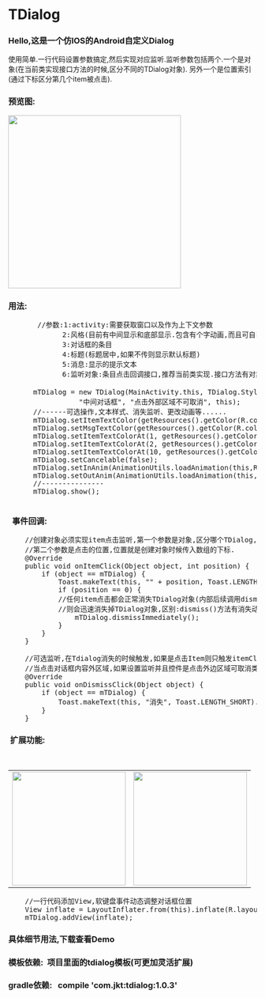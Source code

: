 # TDialog
###  Hello,这是一个仿IOS的Android自定义Dialog
  使用简单.一行代码设置参数搞定,然后实现对应监听.监听参数包括两个.一个是对象(在当前类实现接口方法的时候,区分不同的TDialog对象).
  另外一个是位置索引(通过下标区分第几个item被点击).<br>
###  预览图:
  <img width="350"  src="https://github.com/HoldMyOwn/TDialog/blob/master/preview/all.gif" /><br>
###  用法:
<pre>
       //参数:1:activity:需要获取窗口以及作为上下文参数
             2:风格(目前有中间显示和底部显示.包含有个字动画,而且可自己设定)
             3:对话框的条目
             4:标题(标题居中,如果不传则显示默认标题)
             5:消息:显示的提示文本
             6:监听对象:条目点击回调接口,推荐当前类实现.接口方法有对象参数可以识别是哪个TDialog.

      mTDialog = new TDialog(MainActivity.this, TDialog.Style.Center, {"取消", "确认"},
                 "中间对话框", "点击外部区域不可取消", this);
      //------可选操作,文本样式、消失监听、更改动画等......
      mTDialog.setItemTextColor(getResources().getColor(R.color.bgColor_overlay));
      mTDialog.setMsgTextColor(getResources().getColor(R.color.colorAccent));
      mTDialog.setItemTextColorAt(1, getResources().getColor(R.color.colorPrimary));
      mTDialog.setItemTextColorAt(2, getResources().getColor(R.color.colorAccent));
      mTDialog.setItemTextColorAt(10, getResources().getColor(R.color.colorAccent));
      mTDialog.setCancelable(false);
      mTDialog.setInAnim(AnimationUtils.loadAnimation(this,R.anim.slide_in_bottom1));
      mTDialog.setOutAnim(AnimationUtils.loadAnimation(this,R.anim.slide_out_bottom1))
      //---------------
      mTDialog.show();
 </pre>
###   事件回调:
<pre>
    //创建对象必须实现item点击监听,第一个参数是对象,区分哪个TDialog,
    //第二个参数是点击的位置,位置就是创建对象时候传入数组的下标.
    @Override
    public void onItemClick(Object object, int position) {
        if (object == mTDialog) {
            Toast.makeText(this, "" + position, Toast.LENGTH_SHORT).show();
            if (position == 0) {
            //任何item点击都会正常消失TDialog对象(内部后续调用dismiss方法),dismissImmediately方法
            //则会迅速消失掉TDialog对象,区别:dismiss()方法有消失动画,动画完毕之后真正消失
                mTDialog.dismissImmediately();
            }
        }
    }

    //可选监听,在Tdialog消失的时候触发,如果是点击Item则只触发itemClick回调,不会触发消失回调
    //当点击对话框内容外区域,如果设置监听并且控件是点击外边区域可取消类型.那么触发回调.
    @Override
    public void onDismissClick(Object object) {
        if (object == mTDialog) {
            Toast.makeText(this, "消失", Toast.LENGTH_SHORT).show();
        }
    }
</pre>
###  扩展功能: </br>
<table >
    <tr>
        <td><img width="230" src="https://github.com/HoldMyOwn/TDialog/blob/master/preview/a.jpg"/></td>
        <td><img width="230" src="https://github.com/HoldMyOwn/TDialog/blob/master/preview/b.jpg"/></td>
    </tr>
</table>
<pre>
    //一行代码添加View,软键盘事件动态调整对话框位置
    View inflate = LayoutInflater.from(this).inflate(R.layout.alertext_from, null);
    mTDialog.addView(inflate);
</pre>

###   具体细节用法,下载查看Demo
###   模板依赖:&nbsp;&nbsp;项目里面的tdialog模板(可更加灵活扩展)
###   gradle依赖:&nbsp;&nbsp;&nbsp;compile&nbsp;'com.jkt:tdialog:1.0.3'

